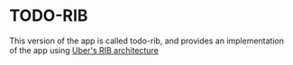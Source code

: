 # TODO-RIB

This version of the app is called todo-rib, and provides an implementation of the app using [Uber's RIB architecture](https://github.com/uber/RIBs)
